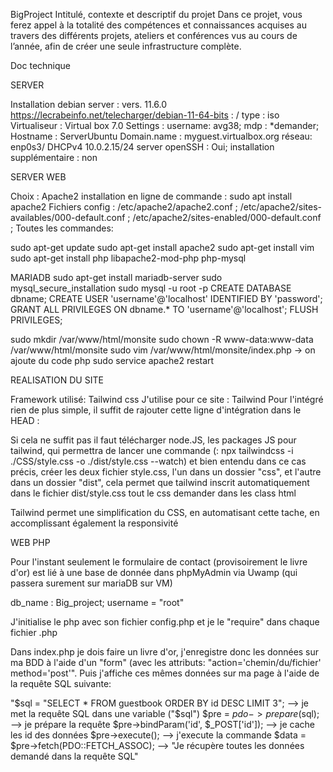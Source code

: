 BigProject
Intitulé, contexte et descriptif du projet Dans ce projet, vous ferez appel à la totalité des compétences et connaissances acquises au travers des différents projets, ateliers et conférences vus au cours de l’année, afin de créer une seule infrastructure complète.

Doc technique

SERVER

Installation debian server : vers. 11.6.0 https://lecrabeinfo.net/telecharger/debian-11-64-bits : / type : iso Virtualiseur : Virtual box 7.0 Settings : username: avg38; mdp : *demander; Hostname : ServerUbuntu Domain.name : myguest.virtualbox.org réseau: enp0s3/ DHCPv4 10.0.2.15/24 server openSSH : Oui; installation supplémentaire : non

SERVER WEB

Choix : Apache2 installation en ligne de commande : sudo apt install apache2 Fichiers config : /etc/apache2/apache2.conf ; /etc/apache2/sites-availables/000-default.conf ; /etc/apache2/sites-enabled/000-default.conf ; Toutes les commandes:

sudo apt-get update sudo apt-get install apache2 sudo apt-get install vim sudo apt-get install php libapache2-mod-php php-mysql

MARIADB sudo apt-get install mariadb-server sudo mysql_secure_installation sudo mysql -u root -p CREATE DATABASE dbname; CREATE USER 'username'@'localhost' IDENTIFIED BY 'password'; GRANT ALL PRIVILEGES ON dbname.* TO 'username'@'localhost'; FLUSH PRIVILEGES;

sudo mkdir /var/www/html/monsite sudo chown -R www-data:www-data /var/www/html/monsite sudo vim /var/www/html/monsite/index.php -> on ajoute du code php sudo service apache2 restart

REALISATION DU SITE

Framework utilisé: Tailwind css J'utilise pour ce site : Tailwind Pour l'intégré rien de plus simple, il suffit de rajouter cette ligne d'intégration dans le HEAD :

<script src="https://cdn.tailwindcss.com"></script>
Si cela ne suffit pas il faut télécharger node.JS, les packages JS pour tailwind, qui permettra de lancer une commande (: npx tailwindcss -i ./CSS/style.css -o ./dist/style.css --watch) et bien entendu dans ce cas précis, créer les deux fichier style.css, l'un dans un dossier "css", et l'autre dans un dossier "dist", cela permet que tailwind inscrit automatiquement dans le fichier dist/style.css tout le css demander dans les class html

Tailwind permet une simplification du CSS, en automatisant cette tache, en accomplissant également la responsivité

WEB PHP

Pour l'instant seulement le formulaire de contact (provisoirement le livre d'or) est lié à une base de donnée dans phpMyAdmin via Uwamp (qui passera surement sur mariaDB sur VM)

db_name : Big_project; username = "root"

J'initialise le php avec son fichier config.php et je le "require" dans chaque fichier .php

Dans index.php je dois faire un livre d'or, j'enregistre donc les données sur ma BDD à l'aide d'un "form" (avec les attributs: "action='chemin/du/fichier' method='post'". Puis j'affiche ces mêmes données sur ma page à l'aide de la requête SQL suivante:

"$sql = "SELECT * FROM guestbook ORDER BY id DESC LIMIT 3"; --> je met la requête SQL dans une variable ("$sql") $pre = $pdo->prepare($sql); --> je prépare la requête $pre->bindParam('id', $_POST['id']); --> je cache les id des données $pre->execute(); --> j'execute la commande $data = $pre->fetch(PDO::FETCH_ASSOC); --> "Je récupère toutes les données demandé dans la requête SQL"

